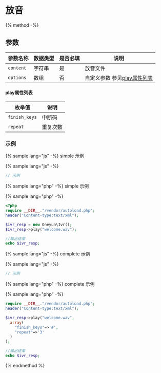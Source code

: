 # 放音

{% method -%}

## 参数

| 参数名称   | 数据类型  | 是否必填  | 说明      |
| ----------------- | -----------  | -----| ---------------------------------------- |
| `content`         | 字符串        |  是  | 放音文件                        |
| `options`         | 数组          |  否  | 自定义参数  参见[play属性列表](#play属性列表)                     |


#### play属性列表

| 枚举值  | 说明           |
| ---- | ------------ |
| `finish_keys`|中断码 |
| `repeat`|重复次数 |



### 示例
{% sample lang="js" -%} simple 示例

{% sample lang="js" -%}
```js
// 示例
```

{% sample lang="php" -%} simple 示例

{% sample lang="php" -%}
```php
<?php
require __DIR__."/vendor/autoload.php";
header("Content-type:text/xml");

$ivr_resp = new Oneyun\Ivr();
$ivr_resp->play("welcome.wav");

//输出结果
echo $ivr_resp;
```

{% sample lang="js" -%} complete 示例

{% sample lang="js" -%}
```js
// 示例
```


{% sample lang="php" -%} complete 示例

{% sample lang="php" -%}
```php
require __DIR__."/vendor/autoload.php";
header("Content-type:text/xml");

$ivr_resp->play("welcome.wav",
  array(
    "finish_keys"=>'#',
    "repeat"=>'3'
  )
);

//输出结果
echo $ivr_resp;
```

{% endmethod %}
